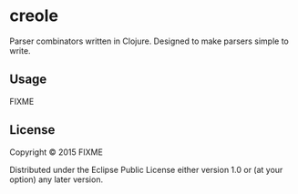 # creole

Parser combinators written in Clojure. Designed to make parsers simple to write.

## Usage

FIXME

## License

Copyright © 2015 FIXME

Distributed under the Eclipse Public License either version 1.0 or (at
your option) any later version.
